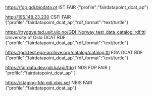 <!--
SPDX-FileCopyrightText: 2006-2024 Open Knowledge Foundation and contributors
SPDX-FileContributor: PNED G.I.E.

SPDX-License-Identifier: AGPL-3.0-only
-->
https://fdp.gdi.biodata.pt
IST
FAIR
{"profile":"fairdatapoint_dcat_ap"}


http://195.148.23.230
CSFI
FAIR
{"profile":"fairdatapoint_dcat_ap","rdf_format":"text/turtle"}


https://tryggve.tsd.usit.uio.no/GDI_Norway_test_data_catalog_rdf.ttl
University of Oslo
DCAT RDF
{"profile":"fairdatapoint_dcat_ap","rdf_format":"text/turtle"}


https://gdi.test.ega-archive.org/catalog/catalog.ttl
EGA
DCAT RDF
{"profile":"fairdatapoint_dcat_ap","rdf_format":"text/turtle"}


https://fairdata.dev.gdi.lu/api/fdp
LNDS FDP
FAIR
{ "profile":"fairdatapoint_dcat_ap" }


https://staging-fdp.gdi.nbis.se/
NBIS
FAIR
{"profile":"fairdatapoint_dcat_ap"}
